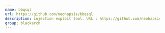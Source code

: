 ```yaml
---
name: bbqsql
url: https://github.com/neohapsis/bbqsql
description: injection exploit tool. URL : https://github.com/neohapsis/bbqsql Groups : blackarch blackarch-webapp blackarch-exploitation
group: blackarch
---
```

